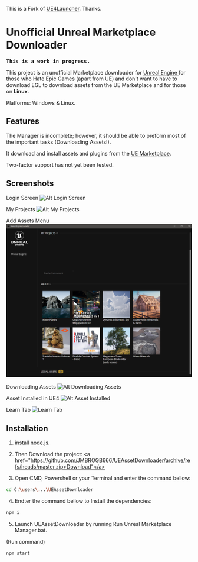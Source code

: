 This is a Fork of <a href="https://github.com/nmrugg/UE4Launcher">UE4Launcher</a>.
Thanks.

<h1>Unofficial Unreal Marketplace Downloader</h1>

<strong><pre>This is a work in progress.</pre></strong>

This project is an unofficial Marketplace downloader for <a href="https://www.unrealengine.com/">Unreal Engine </a> for those who Hate Epic Games (apart from UE) and don't want to have to download EGL to download assets from the UE Marketplace and for those on <strong>Linux</strong>.

Platforms: Windows & Linux.

<h2>Features</h2>

The Manager is incomplete; however, it should be able to preform most of the important tasks (Downloading Assets!).

It download and install assets and plugins from the <a href="https://www.unrealengine.com/marketplace/en-US/store">UE Marketplace</a>.

Two-factor support has not yet been tested.


<h2>Screenshots</h2>

Login Screen
![Alt Login Screen](docs/images/0-login.png)

My Projects
![Alt My Projects](docs/images/1-my-projects.jpg)

Add Assets Menu
![Alt Add Assets Menu](docs/images/2-asset-menu.jpg)

Downloading Assets
![Alt Downloading Assets](docs/images/3-downloading-asset.jpg)

Asset Installed in UE4
![Alt Asset Installed](docs/images/4-in-ue4.jpg)

Learn Tab
![Learn Tab](docs/images/5-learn-tab.jpg)

<h2>Installation</h2>

1. install <a href=https://nodejs.org/en/download/>node.js</a>.

2. Then Download the project:
<a href="https://github.com/JMBROGB666/UEAssetDownloader/archive/refs/heads/master.zip>Download"</a>

3. Open CMD, Powershell or your Terminal and enter the command bellow:
```bash
cd C:\users\...\UEAssetDownloader
```

4. Endter the command bellow to Install the dependencies:
```bash
npm i
```


5. Launch UEAssetDownloader by running Run Unreal Marketplace Manager.bat.



(Run command)
```bash
npm start
```

